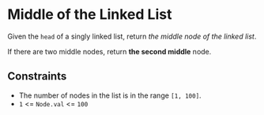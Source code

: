 # Middle of the Linked List

Given the `head` of a singly linked list, return _the middle node of the linked list_.

If there are two middle nodes, return __the second middle__ node.

## Constraints

* The number of nodes in the list is in the range `[1, 100]`.
* `1` <= `Node.val` <= `100`
